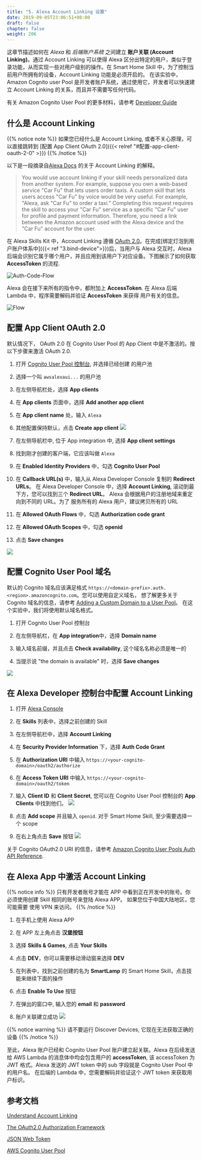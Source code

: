 ```yaml
---
title: "5. Alexa Account Linking 设置"
date: 2019-09-05T23:06:51+08:00
draft: false
chapter: false
weight: 206
---
```



这章节描述如何在 *Alexa* 和 *后端账户系统* 之间建立 **账户关联 (Account Linking)**。通过 Account Linking 可以使得 Alexa 区分出特定的用户，类似于登录功能，从而实现一些对用户级别的操作。在 Smart Home Skill 中，为了控制当前用户所拥有的设备，Account Linking 功能是必须开启的。
在该实验中，Amazon Cognito user Pool 是开发者账户系统，通过使用它，开发者可以快速建立 Account Linking 的关系，而且并不需要写任何代码。

有关 Amazon Cognito User Pool 的更多材料，请参考 
[Developer Guide](https://docs.aws.amazon.com/cognito/latest/developerguide/cognito-user-identity-pools.html)

## 什么是 Account Linking

{{% notice note %}}
如果您已经什么是 Account Linking, 或者不关心原理，可以直接跳转到 [配置 App Client OAuth 2.0]({{< relref "#配置-app-client-oauth-2-0" >}})
{{% /notice %}}

以下是一段摘录自[Alexa Docs](https://developer.amazon.com/docs/account-linking/understand-account-linking.html#account-linking-and-the-skill-model)
的关于 Account Linking 的解释。

> You would use account linking if your skill needs personalized data from another system. 
> For example, suppose you own a web-based service "Car Fu" that lets users order taxis. 
> A custom skill that lets users access "Car Fu" by voice would be very useful. For example, 
> "Alexa, ask "Car Fu" to order a taxi." Completing this request requires the skill to access 
> your "Car Fu" service as a specific "Car Fu" user for profile and payment information. Therefore, 
> you need a link between the Amazon account used with the Alexa device and the "Car Fu" account 
> for the user.


在 Alexa Skills Kit 中，Account Linking 遵循 [OAuth 2.0](https://tools.ietf.org/html/rfc6749)。在完成[绑定灯泡到用户账户体系中]({{< ref "3.bind-device">}})后，当用户与 Alexa 交互时，Alexa 后端会识别它属于哪个用户，并且应用到该用户下对应设备。下图展示了如何获取 **AccessToken** 的流程.

![Auth-Code-Flow](/images/smart-home/auth-code-flow.png)

Alexa 会在接下来所有的指令中，都附加上 **AccessToken**. 在 Alexa 后端 Lambda 中，程序需要解码并验证 **AccessToken** 来获得
用户有关的信息。

![Flow](/images/smart-home/skill-interaction-flow.png)

## 配置 App Client OAuth 2.0 

默认情况下， OAuth 2.0 在 Cognito User Pool 的 App Client 中是不激活的。按以下步骤来激活 OAuth 2.0.

1. 打开 [Cognito User Pool 控制台](https://console.aws.amazon.com/cognito/users/?region=us-east-1), 并选择已经创建
的用户池

1. 选择一个叫 `awsalexaui...` 的用户池

1. 在左侧导航栏处，选择 **App clients**
 
1. 在 **App clients** 页面中，选择 **Add another app client**

1. 在 **App client name** 处，输入 `Alexa`

1. 其他配置保持默认，点击  **Create app client**
    ![](/images/smart-home/create-cup-client.png)

1. 在左侧导航栏中, 位于 App integration 中, 选择 **App client settings**

1. 找到刚才创建的客户端，它应该叫做 `Alexa`

1. 在 **Enabled Identity Providers** 中，勾选 **Cognito User Pool**

1. 在 **Callback URL(s)** 中，输入从 Alexa Developer Console 复制的 **Redirect URLs**。 在 Alexa Developer Console 中，选择
**Account Linking**, 滚动到最下方，您可以找到三个 **Redirect URL**。 Alexa 会根据用户的注册地域来重定向到不同的 URL。为了
服务所有的 Alexa 用户，建议拷贝所有的 URL

1. 在 **Allowed OAuth Flows** 中，勾选 **Authorization code grant**

1. 在 **Allowed OAuth Scopes** 中，勾选 **openid**

1. 点击 **Save changes**

![](/images/smart-home/configure-cup-oauth.png)


## 配置 Cognito User Pool 域名

默认的 Cognito 域名应该满足格式 `https://<domain-prefix>.auth.<region>.amazoncognito.com`。您可以使用自定义域名，
想了解更多关于 Cognito 域名的信息，请参考 [Adding a Custom Domain to a User Pool](https://docs.aws.amazon.com/cognito/latest/developerguide/cognito-user-pools-add-custom-domain.html#cognito-user-pools-add-custom-domain-adding)。
在这个实验中，我们将使用默认域名格式。

1. 打开 Cognito User Pool 控制台

1. 在左侧导航栏，在 **App integration**中，选择 **Domain name**

1. 输入域名前缀，并且点击 **Check availability**, 这个域名名称必须是唯一的

1. 当提示说 "the domain is available" 时，选择 **Save changes**

![](/images/smart-home/cognito-domain.png)


## 在 Alexa Developer 控制台中配置 Account Linking

1. 打开 [Alexa Console](https://developer.amazon.com/alexa/console/ask)

1. 在 **Skills** 列表中，选择之前创建的 Skill

1. 在左侧导航栏中，选择 **Account Linking**

1. 在 **Security Provider Information** 下，选择 **Auth Code Grant**

1. 在 **Authorization URI** 中输入 `https://<your-cognito-domain>/oauth2/authorize`

1. 在 **Access Token URI** 中输入 `https://<your-cognito-domain>/oauth2/token`

1. 输入 **Client ID** 和 **Client Secret**, 您可以在 Cognito User Pool 控制台的 **App Clients** 中找到他们。
    ![](/images/smart-home/find-client-credentials.png)

1. 点击 **Add scope** 并且输入 `openid`. 对于 Smart Home Skill, 至少需要选择一个 scope

1. 在右上角点击 **Save** 按钮
    ![](/images/smart-home/configure-alexa-account-linking.png)


关于 Cognito OAuth2.0 URI 的信息，请参考 [Amazon Cognito User Pools Auth API Reference](https://docs.aws.amazon.com/cognito/latest/developerguide/cognito-userpools-server-contract-reference.html). 

## 在 Alexa App 中激活 Account Linking

{{% notice info %}}
只有开发者账号才能在 APP 中看到正在开发中的账号。你必须使用创建 Skill 相同的账号来登陆 Alexa APP。 如果您位于中国大陆地区，您可能需要
使用 VPN 来访问。
{{% /notice %}}

1. 在手机上使用 Alexa APP

1. 在 APP 左上角点击 **汉堡按钮**

1. 选择 **Skills & Games**, 点击 **Your Skills**

1. 点击 **DEV**，你可以需要移动滑动窗来选择 **DEV**

1. 在列表中，找到之前创建的名为 **SmartLamp** 的 Smart Home Skill，点击技能来继续下面的操作

1. 点击 **Enable To Use** 按钮

1. 在弹出的窗口中, 输入您的 **email** 和 **password**

1. 账户关联建立成功
    ![](/images/smart-home/account-linking-success.jpeg)

{{% notice warning %}}
请不要运行 Discover Devices, 它现在无法获取正确的设备
{{% /notice %}}

至此，Alexa 账户已经和 Cognito User Pool 账户建立起关联。Alexa 在后续发送给 AWS Lambda 的消息体中均会包含用户的 
**accessToken**, 该 accessToken 为 JWT 格式。Alexa 发送的 JWT token 中的 sub 字段就是 Cognito User Pool 中的用户名。
在后端的 Lambda 中，您需要解码并验证这个 JWT token 来获取用户标识。


## 参考文档
[Understand Account Linking](https://developer.amazon.com/docs/account-linking/understand-account-linking.html)

[The OAuth2.0 Authorization Framework](https://tools.ietf.org/html/rfc6749)

[JSON Web Token](https://en.wikipedia.org/wiki/JSON_Web_Token)

[AWS Cognito User Pool](https://docs.aws.amazon.com/zh_cn/cognito/latest/developerguide/cognito-user-identity-pools.html)
